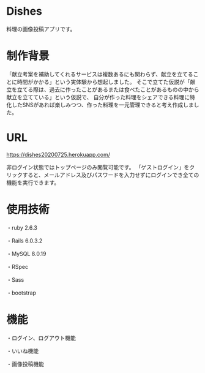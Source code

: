 # Dishes

料理の画像投稿アプリです。



# 制作背景

「献立考案を補助してくれるサービスは複数あるにも関わらず、献立を立てることに時間がかかる」という実体験から想起しました。
そこで立てた仮説が「献立を立てる際は、過去に作ったことがあるまたは食べたことがあるものの中から献立を立てている」という仮説で、
自分が作った料理をシェアできる料理に特化したSNSがあれば楽しみつつ、作った料理を一元管理できると考え作成しました。


# URL

https://dishes20200725.herokuapp.com/

非ログイン状態ではトップページのみ閲覧可能です。
「ゲストログイン」をクリックすると、メールアドレス及びパスワードを入力せずにログインでき全ての機能を実行できます。



# 使用技術

・ruby 2.6.3

・Rails 6.0.3.2

・MySQL 8.0.19 

・RSpec

・Sass

・bootstrap

# 機能

・ログイン、ログアウト機能

・いいね機能

・画像投稿機能

